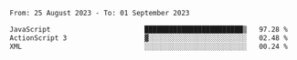 <!--START_SECTION:waka-->

```txt
From: 25 August 2023 - To: 01 September 2023

JavaScript                       ████████████████████████▒   97.28 %
ActionScript 3                   ▓░░░░░░░░░░░░░░░░░░░░░░░░   02.48 %
XML                              ░░░░░░░░░░░░░░░░░░░░░░░░░   00.24 %
```

<!--END_SECTION:waka-->
